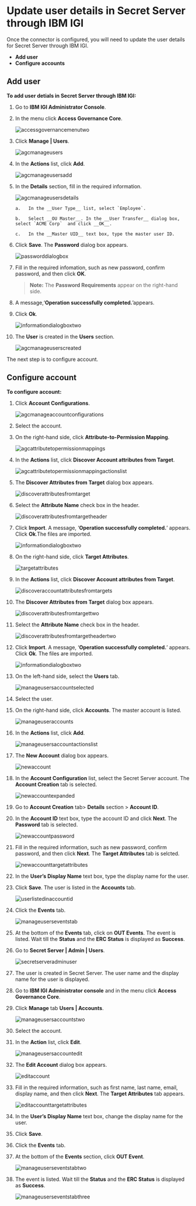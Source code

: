 [title]: # (Update user details in Secret Server through IBM IGI)
[tags]: # (introduction)
[priority]: # (108)
# Update user details in Secret Server through IBM IGI

Once the connector is configured, you will need to update the user details for Secret Server through IBM IGI.

* __Add user__
* __Configure accounts__

## Add user

__To add user detials in Secret Server through IBM IGI:__

1. Go to __IBM IGI Administrator Console__.
1. In the menu click __Access Governance Core__.

   ![accessgovernancemenutwo](images/accessgovernancemenutwo.png)
1. Click __Manage | Users__.

   ![agcmanageusers](images/agcmanageusers.png)
1. In the __Actions__ list, click __Add__.

   ![agcmanageusersadd](images/agcmanageusersadd.png)
1. In the __Details__ section, fill in the required information.

   ![agcmanageusersdetails](images/agcmanageusersdetails.png)

       a.	In the __User Type__ list, select `Employee`.
  
       b.	Select __OU Master__. In the __User Transfer__ dialog box, select `ACME Corp`  and click __OK__.
  
       c.	In the __Master UID__ text box, type the master user ID.
1. Click __Save__. The __Password__ dialog box appears.

   ![passworddialogbox](images/passworddialogbox.png)
1. Fill in the required infomation, such as new password, confirm password, and then click __OK__.

   >**Note:** The __Password Requirements__ appear on the right-hand side.

1. A message,‘__Operation successfully completed.__’appears.
1. Click __Ok__.

   ![informationdialogboxtwo](images/informationdialogboxtwo.png)
1. The __User__ is created in the __Users__ section.

   ![agcmanageuserscreated](images/agcmanageuserscreated.png)

The next step is to configure account.

## Configure account

__To configure account:__

1. Click __Account Configurations__.

   ![agcmanageaccountconfigurations](images/agcmanageaccountconfigurations.png)
1. Select the account.
1. On the right-hand side, click __Attribute-to-Permission Mapping__.

   ![agcattributetopermissionmappings](images/agcattributetopermissionmapping.png)
1. In the __Actions__ list, click __Discover Account attributes from Target__.

   ![agcattributetopermissionmappingactionslist](images/agcattributetopermissionmappingactionslist.png)
1. The __Discover Attributes from Target__ dialog box appears.

   ![discoverattributesfromtarget](images/discoverattributesfromtarget.png)
1. Select the __Attribute Name__ check box in the header.

   ![discoverattributesfromtargetheader](images/discoverattributesfromtargetheader.png)
1. Click __Import__. A message, ‘__Operation successfully completed.__’ appears. Click __Ok__.The files are imported.

   ![informationdialogboxtwo](images/informationdialogboxtwo.png)
1. On the right-hand side, click __Target Attributes__.

   ![targetattributes](images/targetattributes.png)
1. In the __Actions__ list, click __Discover Account attributes from Target__.

   ![discoveraccountattributesfromtargets](images/discoveraccountattributesfromtargets.png)
1. The __Discover Attributes from Target__ dialog box appears.

   ![discoverattributesfromtargettwo](images/discoverattributesfromtargettwo.png)
1. Select the __Attribute Name__ check box in the header.

   ![discoverattributesfromtargetheadertwo](images/discoverattributesfromtargetheadertwo.png)
1. Click __Import__. A message, ‘__Operation successfully completed.__’ appears. Click __Ok__. The files are imported.

   ![informationdialogboxtwo](images/informationdialogboxtwo.png)
1. On the left-hand side, select the __Users__ tab.

   ![manageusersaccountselected](images/manageusersaccountselected.png)
1. Select the user.
1. On the right-hand side, click __Accounts__. The master account is listed.

   ![manageuseraccounts](images/manageuseraccounts.png)
1. In the __Actions__ list, click __Add__.

   ![manageusersaccountactionslist](images/manageusersaccountactionslist.png)
1. The __New Account__ dialog box appears.

   ![newaccount](images/newaccount.png)
1. In the __Account Configuration__ list, select the Secret Server account. The __Account Creation__ tab is selected.

   ![newaccountexpanded](images/newaccountexpanded.png)
1. Go to  __Account Creation__ tab> __Details__ section > __Account ID__.
1. In the __Account ID__  text box, type the account ID and click __Next__. The __Password__ tab is selected.

   ![newaccountpassword](images/newaccountpassword.png)
1. Fill in the required information, such as new password, confirm password, and then click __Next__. The __Target Attributes__ tab is selcted.

   ![newaccounttargetattributes](images/newaccounttargetattributes.png)
1. In the __User’s Display Name__ text box, type the display name for the user.
1. Click __Save__. The user is listed in the __Accounts__ tab.

   ![userlistedinaccountid](images/userlistedinaccountid.png)
1. Click the __Events__ tab.

   ![manageuserseventstab](images/manageuserseventstab.png)
1. At the bottom of the __Events__ tab, click on __OUT Events__. The event is listed. Wait till the __Status__ and the __ERC Status__ is displayed as __Success__.
1. Go to __Secret Server | Admin | Users__.

   ![secretserveradminuser](images/secretserveradminuser.png)
1. The user is created in Secret Server. The user name and the display name for the user is displayed.
1. Go to __IBM IGI Administrator console__ and in the menu click __Access Governance Core__.
1. Click __Manage__ tab __Users | Accounts__.

   ![manageusersaccountstwo](images/manageusersaccountstwo.png)
1. Select the account.
1. In the __Action__ list, click __Edit__.

   ![manageusersaccountedit](images/manageusersaccountedit.png)
1. The __Edit Account__ dialog box appears.

   ![editaccount](images/editaccount.png)
1. Fill in the required information, such as first name, last name, email, display name, and then click __Next__. The __Target Attributes__ tab appears.

   ![editaccounttargetattributes](images/editaccounttargetattributes.png)
1. In the __User’s Display Name__ text box, change the display name for the user.
1. Click __Save__.
1. Click the __Events__ tab.
1. At the bottom of the __Events__ section, click __OUT Event__.

   ![manageuserseventstabtwo](images/manageuserseventstabtwo.png)

1. The event is listed. Wait till the __Status__ and the __ERC Status__ is displayed as __Success__.

   ![manageuserseventstabthree](images/manageuserseventstabthree.png)
